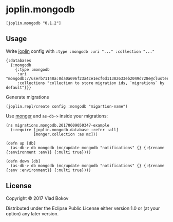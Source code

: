 # joplin.mongodb

```
[joplin.mongodb "0.1.2"]
```

## Usage

Write [joplin](https://github.com/juxt/joplin) config with `:type :mongodb :uri "..." :collection "..."`

```
{:databases
  {:mongodb
    {:type :mongodb
     :uri "mongodb://userb71148a:0da0a696f23a4ce1ecf6d11382633eb2049d728e@cluster1.mongohost.com:27034/app81766662"
     :collections "collection to store migration ids, `migrations` by default"}}}

```

Generate migrations

```
(joplin.repl/create config :mongodb "migartion-name")
```

Use [monger](https://github.com/michaelklishin/monger) and `as-db->` inside your migrations:

```
(ns migrations.mongodb.20170609050347-example
  (:require [joplin.mongodb.database :refer :all]
            [monger.collection :as mc]))

(defn up [db]
  (as-db-> db mongodb (mc/update mongodb "notifications" {} {:$rename {:environment :env}} {:multi true})))

(defn down [db]
  (as-db-> db mongodb (mc/update mongodb "notifications" {} {:$rename {:env :environment}} {:multi true})))
```

## License

Copyright © 2017 Vlad Bokov

Distributed under the Eclipse Public License either version 1.0 or (at
your option) any later version.
